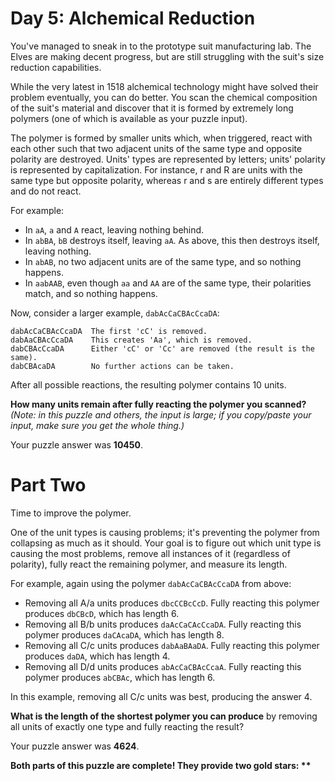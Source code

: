 Day 5: Alchemical Reduction
===========================

You've managed to sneak in to the prototype suit manufacturing lab. The Elves are making decent progress, but are still struggling with the suit's size reduction capabilities.

While the very latest in 1518 alchemical technology might have solved their problem eventually, you can do better. You scan the chemical composition of the suit's material and discover that it is formed by extremely long polymers (one of which is available as your puzzle input).

The polymer is formed by smaller units which, when triggered, react with each other such that two adjacent units of the same type and opposite polarity are destroyed. Units' types are represented by letters; units' polarity is represented by capitalization. For instance, r and R are units with the same type but opposite polarity, whereas r and s are entirely different types and do not react.

For example:

- In `aA`, `a` and `A` react, leaving nothing behind.
- In `abBA`, `bB` destroys itself, leaving `aA`. As above, this then destroys itself, leaving nothing.
- In `abAB`, no two adjacent units are of the same type, and so nothing happens.
- In `aabAAB`, even though `aa` and `AA` are of the same type, their polarities match, and so nothing happens.

Now, consider a larger example, `dabAcCaCBAcCcaDA`:

```
dabAcCaCBAcCcaDA  The first 'cC' is removed.
dabAaCBAcCcaDA    This creates 'Aa', which is removed.
dabCBAcCcaDA      Either 'cC' or 'Cc' are removed (the result is the same).
dabCBAcaDA        No further actions can be taken.
```

After all possible reactions, the resulting polymer contains 10 units.

__How many units remain after fully reacting the polymer you scanned?__ _(Note: in this puzzle and others, the input is large; if you copy/paste your input, make sure you get the whole thing.)_

Your puzzle answer was __10450__.

Part Two
========

Time to improve the polymer.

One of the unit types is causing problems; it's preventing the polymer from collapsing as much as it should. Your goal is to figure out which unit type is causing the most problems, remove all instances of it (regardless of polarity), fully react the remaining polymer, and measure its length.

For example, again using the polymer `dabAcCaCBAcCcaDA` from above:

- Removing all A/a units produces `dbcCCBcCcD`. Fully reacting this polymer produces `dbCBcD`, which has length 6.
- Removing all B/b units produces `daAcCaCAcCcaDA`. Fully reacting this polymer produces `daCAcaDA`, which has length 8.
- Removing all C/c units produces `dabAaBAaDA`. Fully reacting this polymer produces `daDA`, which has length 4.
- Removing all D/d units produces `abAcCaCBAcCcaA`. Fully reacting this polymer produces `abCBAc`, which has length 6.

In this example, removing all C/c units was best, producing the answer 4.

__What is the length of the shortest polymer you can produce__ by removing all units of exactly one type and fully reacting the result?

Your puzzle answer was __4624__.

__Both parts of this puzzle are complete! They provide two gold stars: **__

